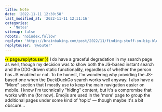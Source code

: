 ```yaml
---
title: Note
date: '2022-11-11 12:30:58'
last_modified_at: '2022-11-11 12:31:16'
categories: 
  - 'Notes'
sitemap: false
robots: 'noindex,follow'
replyto: 'https://brainbaking.com/post/2022/11/finding-stuff-on-big-blogs/'
replytouser: '@wouter'
---
```

<mark>{{ page.replytouser }}</mark> I do have a graceful degradation in my search page as well, though my decision was to show both the JS-based instant search and the DDG-driven static functionality, regardless of whether the person has JS enabled or not. To be honest, I'm wondering why providing the JS-based one when the DuckDuckGo search works well anyway. I also have a "More" section that I mostly use to keep the main navigation easier on mobile. I know I'm technically "hiding" content, but it's a compromise that works with me (for now). Emojis are used in the 'more' page to group the additional pages under some kind of 'topic' — though maybe it's a bit obscure...